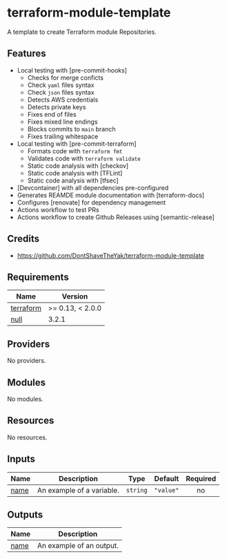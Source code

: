 # terraform-module-template

A template to create Terraform module Repositories.

## Features

* Local testing with [pre-commit-hooks]
    - Checks for merge conficts
    - Check `yaml` files syntax
    - Check `json` files syntax
    - Detects AWS credentials
    - Detects private keys
    - Fixes end of files
    - Fixes mixed line endings
    - Blocks commits to `main` branch
    - Fixes trailing whitespace
* Local testing with [pre-commit-terraform]
    - Formats code with `terraform fmt`
    - Validates code with `terraform validate`
    - Static code analysis with [checkov]
    - Static code analysis with [TFLint]
    - Static code analysis with [tfsec]
* [Devcontainer] with all dependencies pre-configured
* Generates REAMDE module documentation with [terraform-docs]
* Configures [renovate] for dependency management
* Actions workflow to test PRs
* Actions workflow to create Github Releases using [semantic-release]

## Credits

* https://github.com/DontShaveTheYak/terraform-module-template

<!-- BEGIN_TF_DOCS -->
## Requirements

| Name | Version |
|------|---------|
| <a name="requirement_terraform"></a> [terraform](#requirement\_terraform) | >= 0.13, < 2.0.0 |
| <a name="requirement_null"></a> [null](#requirement\_null) | 3.2.1 |

## Providers

No providers.

## Modules

No modules.

## Resources

No resources.

## Inputs

| Name | Description | Type | Default | Required |
|------|-------------|------|---------|:--------:|
| <a name="input_name"></a> [name](#input\_name) | An example of a variable. | `string` | `"value"` | no |

## Outputs

| Name | Description |
|------|-------------|
| <a name="output_name"></a> [name](#output\_name) | An example of an output. |
<!-- END_TF_DOCS -->
